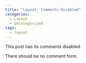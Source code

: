 ```yaml
---
title: "Layout: Comments Disabled"
categories:
  - Layout
  - Uncategorized
tags:
  - layout
---
```


This post has its comments disabled.

There should be no comment form.